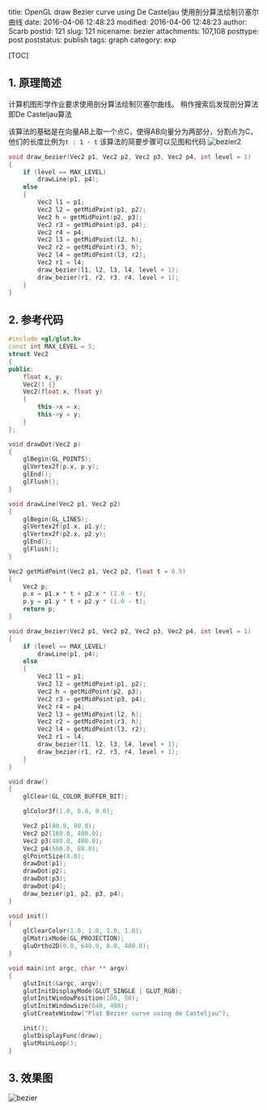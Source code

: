 title: OpenGL draw Bezier curve using De Casteljau 使用剖分算法绘制贝塞尔曲线
date: 2016-04-06 12:48:23
modified: 2016-04-06 12:48:23
author: Scarb
postid: 121
slug: 121
nicename: bezier
attachments: 107,108
posttype: post
poststatus: publish
tags: graph
category: exp

[TOC]

## 1. 原理简述
计算机图形学作业要求使用剖分算法绘制贝塞尔曲线。
稍作搜索后发现剖分算法即De Casteljau算法

该算法的基础是在向量AB上取一个点C，使得AB向量分为两部分，分割点为C，他们的长度比例为`t : 1 - t`
该算法的简要步骤可以见图和代码
![bezier2][img1]

```C++
void draw_bezier(Vec2 p1, Vec2 p2, Vec2 p3, Vec2 p4, int level = 1)
{
	if (level == MAX_LEVEL)
		drawLine(p1, p4);
	else
	{
		Vec2 l1 = p1;
		Vec2 l2 = getMidPoint(p1, p2);
		Vec2 h = getMidPoint(p2, p3);
		Vec2 r3 = getMidPoint(p3, p4);
		Vec2 r4 = p4;
		Vec2 l3 = getMidPoint(l2, h);
		Vec2 r2 = getMidPoint(r3, h);
		Vec2 l4 = getMidPoint(l3, r2);
		Vec2 r1 = l4;
		draw_bezier(l1, l2, l3, l4, level + 1);
		draw_bezier(r1, r2, r3, r4, level + 1);
	}
}
```

## 2. 参考代码
```C++
#include <gl/glut.h>
const int MAX_LEVEL = 5;
struct Vec2
{
public:
	float x, y;
	Vec2() {}
	Vec2(float x, float y)
	{
		this->x = x;
		this->y = y;
	}
};

void drawDot(Vec2 p)
{
	glBegin(GL_POINTS);
	glVertex2f(p.x, p.y);
	glEnd();
	glFlush();
}

void drawLine(Vec2 p1, Vec2 p2)
{
	glBegin(GL_LINES);
	glVertex2f(p1.x, p1.y);
	glVertex2f(p2.x, p2.y);
	glEnd();
	glFlush();
}

Vec2 getMidPoint(Vec2 p1, Vec2 p2, float t = 0.5)
{
	Vec2 p;
	p.x = p1.x * t + p2.x * (1.0 - t);
	p.y = p1.y * t + p2.y * (1.0 - t);
	return p;
}

void draw_bezier(Vec2 p1, Vec2 p2, Vec2 p3, Vec2 p4, int level = 1)
{
	if (level == MAX_LEVEL)
		drawLine(p1, p4);
	else
	{
		Vec2 l1 = p1;
		Vec2 l2 = getMidPoint(p1, p2);
		Vec2 h = getMidPoint(p2, p3);
		Vec2 r3 = getMidPoint(p3, p4);
		Vec2 r4 = p4;
		Vec2 l3 = getMidPoint(l2, h);
		Vec2 r2 = getMidPoint(r3, h);
		Vec2 l4 = getMidPoint(l3, r2);
		Vec2 r1 = l4;
		draw_bezier(l1, l2, l3, l4, level + 1);
		draw_bezier(r1, r2, r3, r4, level + 1);
	}
}

void draw()
{
	glClear(GL_COLOR_BUFFER_BIT);

	glColor3f(1.0, 0.0, 0.0);

	Vec2 p1(80.0, 80.0);
	Vec2 p2(160.0, 400.0);
	Vec2 p3(480.0, 400.0);
	Vec2 p4(560.0, 80.0);
	glPointSize(8.0);
	drawDot(p1);
	drawDot(p2);
	drawDot(p3);
	drawDot(p4);
	draw_bezier(p1, p2, p3, p4);
}

void init()
{
	glClearColor(1.0, 1.0, 1.0, 1.0);
	glMatrixMode(GL_PROJECTION);
	gluOrtho2D(0.0, 640.0, 0.0, 480.0);
}

void main(int argc, char ** argv)
{
	glutInit(&argc, argv);
	glutInitDisplayMode(GLUT_SINGLE | GLUT_RGB);
	glutInitWindowPosition(100, 50);
	glutInitWindowSize(640, 480);
	glutCreateWindow("Plot Bezier curve using de Casteljau");

	init();
	glutDisplayFunc(draw);
	glutMainLoop();
}
```

## 3. 效果图
![bezier][img2]

[img1]:http://47.106.131.90/blog/uploads/2016/08/bezier2.png
[img2]:http://47.106.131.90/blog/uploads/2016/08/bezier.png